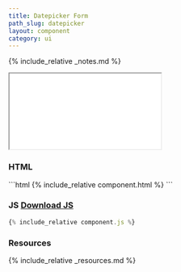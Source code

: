 ```yaml
---
title: Datepicker Form
path_slug: datepicker
layout: component
category: ui
---
```


{% include_relative _notes.md %}

<iframe src="{{ site.baseurl}}/component/{{ page.path_slug }}/example.html"></iframe>

<h3>HTML</h3>
```html
{% include_relative component.html %}
```

<h3>JS <a href="component.js" target="_blank">Download JS</a></h3>

```javascript
{% include_relative component.js %}
```

<h3>Resources</h3>

{% include_relative _resources.md %}
